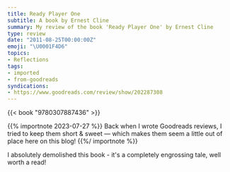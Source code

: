 ```yaml
---
title: Ready Player One
subtitle: A book by Ernest Cline
summary: My review of the book 'Ready Player One' by Ernest Cline
type: review
date: "2011-08-25T00:00:00Z"
emoji: "\U0001F4D6"
topics:
- Reflections
tags:
- imported
- from-goodreads
syndications:
- https://www.goodreads.com/review/show/202287308
---
```

{{< book "9780307887436" >}}

{{% importnote 2023-07-27 %}}
Back when I wrote Goodreads reviews, I tried to keep them short & sweet — which makes them seem a little out of place here on this blog!
{{%/ importnote %}}

I absolutely demolished this book - it's a completely engrossing tale, well worth a read!
